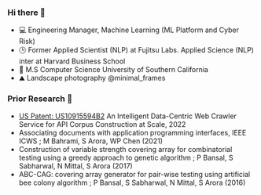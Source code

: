 ### Hi there 👋


- 💻 Engineering Manager, Machine Learning (ML Platform and Cyber Risk)
- 🕒 Former Applied Scientist (NLP) at Fujitsu Labs. Applied Science (NLP) inter at Harvard Business School
- 🏫 M.S Computer Science University of Southern California 
- ⛰️ Landscape photography @minimal_frames


### Prior Research 🔬
* [US Patent: US10915594B2](https://patents.google.com/patent/US10915594B2/en) An Intelligent Data-Centric Web Crawler Service for API Corpus Construction at Scale, 2022
* Associating documents with application programming interfaces, IEEE ICWS ;  M Bahrami, S Arora, WP Chen (2021)
* Construction of variable strength covering array for combinatorial testing using a greedy approach to genetic algorithm ;  P Bansal, S Sabharwal, N Mittal, S Arora (2017)
* ABC-CAG: covering array generator for pair-wise testing using artificial bee colony algorithm ;  P Bansal, S Sabharwal, N Mittal, S Arora (2016)

